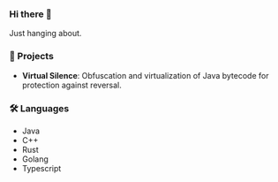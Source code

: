 ### Hi there 👋

Just hanging about.

### 🚧 Projects

- **Virtual Silence**: Obfuscation and virtualization of Java bytecode for protection against reversal.

### 🛠️ Languages

- Java
- C++
- Rust
- Golang
- Typescript

